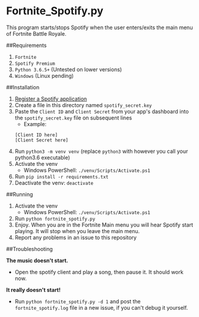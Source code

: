 # Fortnite_Spotify.py
This program starts/stops Spotify when the user enters/exits the main menu of Fortnite Battle Royale.

##Requirements
1. `Fortnite`
2. `Spotify Premium`
3. `Python 3.6.5+` (Untested on lower versions)
4. `Windows` (Linux pending) 

##Installation
1. [Register a Spotify application](https://beta.developer.spotify.com/documentation/general/guides/app-settings/#register-your-app)
2. Create a file in this directory named `spotify_secret.key`
3. Paste the `Client ID` and `Client Secret` from your app's dashboard into the `spotify_secret.key` file on subsequent lines
    - Example:
    ```
    [Client ID here]
    [Client Secret here]
    ```
4. Run `python3 -m venv venv` (replace `python3` with however you call your python3.6 executable)
5. Activate the venv
    - Windows PowerShell: `./venv/Scripts/Activate.ps1`
6. Run `pip install -r requirements.txt`
7. Deactivate the venv: `deactivate`

##Running
1. Activate the venv
    - Windows PowerShell: `./venv/Scripts/Activate.ps1`
2. Run `python fortnite_spotify.py`
3. Enjoy. When you are in the Fortnite Main menu you will hear Spotify start playing. It will stop when you leave the main menu. 
4. Report any problems in an issue to this repository

##Troubleshooting

**The music doesn't start.**
 - Open the spotify client and play a song, then pause it. It should work now.
 
**It really doesn't start!**
 - Run `python fortnite_spotify.py -d 1` and post the `fortnite_spotify.log` file in a new issue, if you can't debug it yourself.
